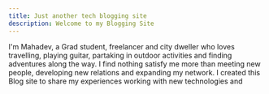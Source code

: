 ```yaml
---
title: Just another tech blogging site
description: Welcome to my Blogging Site
---
```


I'm Mahadev, a Grad student, freelancer and city dweller who loves travelling, playing guitar, partaking in outdoor activities and finding adventures along the way. I find nothing satisfy me more than meeting new people, developing new relations and expanding my network. I created this Blog site to share my experiences working with new technologies and 
